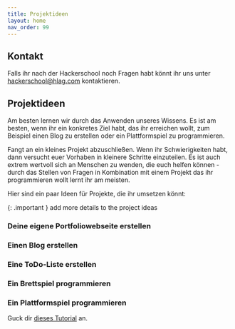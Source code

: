 ```yaml
---
title: Projektideen
layout: home
nav_order: 99
---
```

## Kontakt
Falls ihr nach der Hackerschool noch Fragen habt könnt ihr uns unter [hackerschool@hlag.com](mailto:hackerschool@hlag.com) kontaktieren.

## Projektideen
Am besten lernen wir durch das Anwenden unseres Wissens. Es ist am besten, wenn ihr ein konkretes Ziel habt, das ihr erreichen wollt, zum Beispiel einen Blog zu erstellen oder ein Plattformspiel zu programmieren.

Fangt an ein kleines Projekt abzuschließen. Wenn ihr Schwierigkeiten habt, dann versucht euer Vorhaben in kleinere Schritte einzuteilen. Es ist auch extrem wertvoll sich an Menschen zu wenden, die euch helfen können - durch das Stellen von Fragen in Kombination mit einem Projekt das ihr programmieren wollt lernt ihr am meisten.

Hier sind ein paar Ideen für Projekte, die ihr umsetzen könnt:

{: .important }
add more details to the project ideas

### Deine eigene Portfoliowebseite erstellen

### Einen Blog erstellen

### Eine ToDo-Liste erstellen

### Ein Brettspiel programmieren

### Ein Plattformspiel programmieren

Guck dir [dieses Tutorial](https://www.w3schools.com/graphics/game_intro.asp) an.
